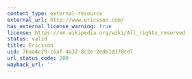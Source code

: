 ```yaml
---
content_type: external-resource
external_url: http://www.ericsson.com/
has_external_license_warning: true
license: https://en.wikipedia.org/wiki/All_rights_reserved
status: valid
title: Ericsson
uid: 76aa4c29-c6af-4a32-8c2e-2ed61d378cd7
url_status_code: 200
wayback_url: ''
---
```

